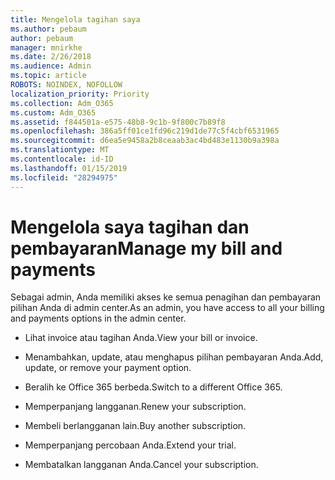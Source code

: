```yaml
---
title: Mengelola tagihan saya
ms.author: pebaum
author: pebaum
manager: mnirkhe
ms.date: 2/26/2018
ms.audience: Admin
ms.topic: article
ROBOTS: NOINDEX, NOFOLLOW
localization_priority: Priority
ms.collection: Adm_O365
ms.custom: Adm_O365
ms.assetid: f844501a-e575-48b8-9c1b-9f800c7b89f8
ms.openlocfilehash: 386a5ff01ce1fd96c219d1de77c5f4cbf6531965
ms.sourcegitcommit: d6ea5e9458a2b8ceaab3ac4bd483e1130b9a398a
ms.translationtype: MT
ms.contentlocale: id-ID
ms.lasthandoff: 01/15/2019
ms.locfileid: "28294975"
---
```

# <a name="manage-my-bill-and-payments"></a><span data-ttu-id="ed88d-102">Mengelola saya tagihan dan pembayaran</span><span class="sxs-lookup"><span data-stu-id="ed88d-102">Manage my bill and payments</span></span>

<span data-ttu-id="ed88d-103">Sebagai admin, Anda memiliki akses ke semua penagihan dan pembayaran pilihan Anda di admin center.</span><span class="sxs-lookup"><span data-stu-id="ed88d-103">As an admin, you have access to all your billing and payments options in the admin center.</span></span>
  
- <span data-ttu-id="ed88d-104">Lihat invoice atau tagihan Anda.</span><span class="sxs-lookup"><span data-stu-id="ed88d-104">View your bill or invoice.</span></span>
    
- <span data-ttu-id="ed88d-105">Menambahkan, update, atau menghapus pilihan pembayaran Anda.</span><span class="sxs-lookup"><span data-stu-id="ed88d-105">Add, update, or remove your payment option.</span></span>
    
- <span data-ttu-id="ed88d-106">Beralih ke Office 365 berbeda.</span><span class="sxs-lookup"><span data-stu-id="ed88d-106">Switch to a different Office 365.</span></span>
    
- <span data-ttu-id="ed88d-107">Memperpanjang langganan.</span><span class="sxs-lookup"><span data-stu-id="ed88d-107">Renew your subscription.</span></span>
    
- <span data-ttu-id="ed88d-108">Membeli berlangganan lain.</span><span class="sxs-lookup"><span data-stu-id="ed88d-108">Buy another subscription.</span></span>
    
- <span data-ttu-id="ed88d-109">Memperpanjang percobaan Anda.</span><span class="sxs-lookup"><span data-stu-id="ed88d-109">Extend your trial.</span></span>
    
- <span data-ttu-id="ed88d-110">Membatalkan langganan Anda.</span><span class="sxs-lookup"><span data-stu-id="ed88d-110">Cancel your subscription.</span></span>
    

